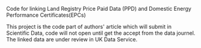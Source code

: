 Code for linking Land Registry Price Paid Data (PPD)  and Domestic Energy Performance Certificates(EPCs)


This project is the code part of authors' article which will submit in Scientific Data, code will not open until get the accept from the data journel. The linked data are under review in UK Data Service.  
